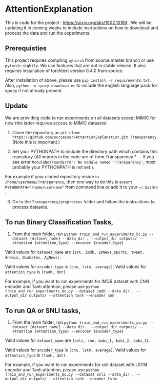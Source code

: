 # AttentionExplanation

This is code for the project : https://arxiv.org/abs/1902.10186 . 
We will be updating it in coming weeks to include instructions on how to download and process the data and run the experiments.

Prerequisties
--------------

This project requires compiling `pytorch` from source master branch or use `pytorch-nightly`. We use features that are not in stable release. It also requires installation of torchtext version 0.4.0 from source.

After installation of above, please use `pip install -r requirements.txt`.
Also, `python -m spacy download en` to include the english language pack for spacy if not already present.

Update
------

We are providing code to run experiments on all datasets except MIMIC for now (the latter requires access to MIMIC datasets)

1. Clone the repository as `git clone https://github.com/successar/AttentionExplanation.git Transparency` (Note this is important.)

2. Set your PYTHONPATH to include the directory path which contains this repository (All imports in the code are of form Transparency.* -- If you see error `ModuleNotFoundError: No module named 'Transparency'`, most probably your PYTHONPATH is not set.). 

For example if your cloned repository reside in `/home/username/Transparency`, then one way to do this is `export PYTHONPATH="/home/username"` from command line or add it to your `~/.bashrc` .

3. Go to the `Transparency/preprocess` folder and follow the instructions to process datasets.

To run Binary Classification Tasks,
----------------------------------

1. From the main folder, run `python train_and_run_experiments_bc.py --dataset {dataset_name} --data_dir . --output_dir outputs/ --attention {attention_type} --encoder {encoder_type}`

Valid values for `dataset_name` are  `[sst, imdb, 20News_sports, tweet, Anemia, Diabetes, AgNews]`.

Valid values for `encoder_type` is `[cnn, lstm, average]`.
Valid values for `attention_type` is `[tanh, dot]`.

For example, if you want to run experiments for IMDB dataset with CNN encoder and Tanh attention, please use `python train_and_run_experiments_bc.py --dataset imdb --data_dir . --output_dir outputs/ --attention tanh --encoder cnn`

To run QA or SNLI tasks,
------------------------

1. From the main folder, run `python train_and_run_experiments_qa.py --dataset {dataset_name} --data_dir . --output_dir outputs/ --attention {attention_type} --encoder {encoder_type}`

Valid values for `dataset_name` are  `[snli, cnn, babi_1, babi_2, babi_3]`.

Valid values for `encoder_type` is `[cnn, lstm, average]`.
Valid values for `attention_type` is `[tanh, dot]`.

For example, if you want to run experiments for snli dataset with LSTM encoder and Tanh attention, please use `python train_and_run_experiments_bc.py --dataset snli --data_dir . --output_dir outputs/ --attention tanh --encoder lstm`

